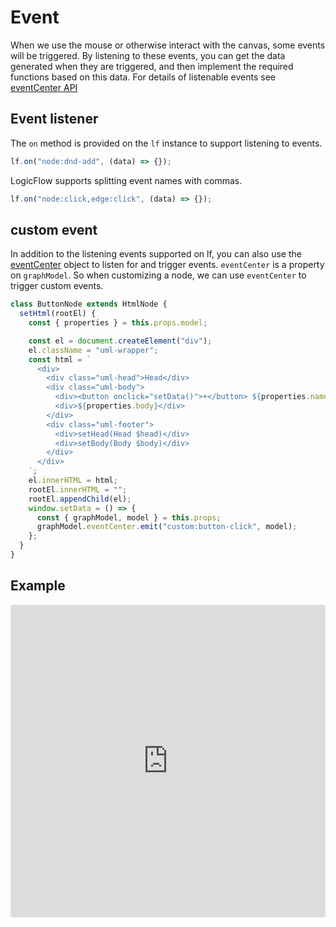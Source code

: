# Event

When we use the mouse or otherwise interact with the canvas, some events will be triggered. By listening to these events, you can get the data generated when they are triggered, and then implement the required functions based on this data. For details of listenable events see [eventCenter API](en/api/eventCenterApi)

## Event listener

The `on` method is provided on the `lf` instance to support listening to events.

```js
lf.on("node:dnd-add", (data) => {});
```

LogicFlow supports splitting event names with commas.

```js
lf.on("node:click,edge:click", (data) => {});
```

## custom event

In addition to the listening events supported on lf, you can also use the [eventCenter](en/api/graphModelApi#eventcenter) object to listen for and trigger events. `eventCenter` is a property on `graphModel`. So when customizing a node, we can use `eventCenter` to trigger custom events.

```js
class ButtonNode extends HtmlNode {
  setHtml(rootEl) {
    const { properties } = this.props.model;

    const el = document.createElement("div");
    el.className = "uml-wrapper";
    const html = `
      <div>
        <div class="uml-head">Head</div>
        <div class="uml-body">
          <div><button onclick="setData()">+</button> ${properties.name}</div>
          <div>${properties.body}</div>
        </div>
        <div class="uml-footer">
          <div>setHead(Head $head)</div>
          <div>setBody(Body $body)</div>
        </div>
      </div>
    `;
    el.innerHTML = html;
    rootEl.innerHTML = "";
    rootEl.appendChild(el);
    window.setData = () => {
      const { graphModel, model } = this.props;
      graphModel.eventCenter.emit("custom:button-click", model);
    };
  }
}
```

## Example

<iframe src="https://codesandbox.io/embed/logicflow-step7-dpmgb?fontsize=14&hidenavigation=1&theme=dark&view=preview"
     style="width:100%; height:500px; border:0; border-radius: 4px; overflow:hidden;"
     title="logicflow-step7"
     allow="accelerometer; ambient-light-sensor; camera; encrypted-media; geolocation; gyroscope; hid; microphone; midi; payment; usb; vr; xr-spatial-tracking"
     sandbox="allow-forms allow-modals allow-popups allow-presentation allow-same-origin allow-scripts"
   ></iframe>
